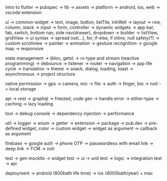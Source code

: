 intro to flutter
 -> pubspec
 -> lib
 -> assets
 -> platform -> android, ios, web
 -> vscode extension

ui
 -> common widget
   -> text, image, button, listTile, inkWell
 -> layout
   -> row, column, stack
 -> input
   -> form, controller
 -> dynamic widgets
   -> app bar, fab, switch, bottom nav, side nav(drawer), dropdown
 -> builder
   -> listView, gridView
 -> ui syntax
   -> spread out(...), for, if-else, if inline, null safety(?)
 -> custom scrollview
 -> painter
 -> animation
 -> gesture recognition
 -> google map
 -> responsive
 
state management -> (bloc, getx) 
 -> rx-type and stream (reactive programming)
 -> debounce
 -> listener
 -> router
 -> navigation
 -> app life cycle 
 -> translation 
 -> theme 
 -> snack, dialog, loading, toast
 -> asynchronous
 -> project structure
 
native permission
 -> gps
 -> camera, mic
 -> file
 -> auth -> finger, bio
 -> noti
 -> local storage

api
 -> rest
 -> graphql
 -> freezed, code gen
 -> handle error -> either-type
 -> caching
 -> lazy loading 

tool 
 -> debug console
 -> dependency injection 
 -> performance 

util
 -> logger
 -> enum
 -> getter
 -> extension
 -> package -> pub.dev
 -> pre-defined widget, color
 -> custom widget
   -> widget as argument
   -> callback as argument

firebase
 -> google auth 
 -> phone OTP
 -> passwordless with email link
 -> deep link
 -> FCM -> noti

test 
 -> gen mockito 
 -> widget test -> ui
 -> unit test -> logic
 -> integration test -> api

deployment
 -> android (800bath life time)
 -> ios (4000bath/year) + mac
 
